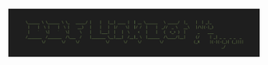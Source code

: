 [![DDF Link Bot Banner](https://github.com/chabad-source/DDFLinkBot/blob/main/images/Logo.png)](https://github.com/chabad-source/DDFLinkBot)
